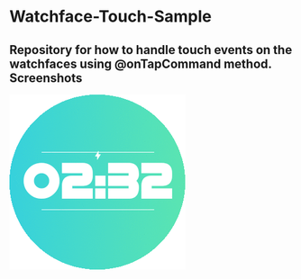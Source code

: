 # Watchface-Touch-Sample

Repository for how to handle touch events on the watchfaces using @onTapCommand method.
Screenshots
-----------

![screenshot][1]





















[1]: ./sample_image.png
